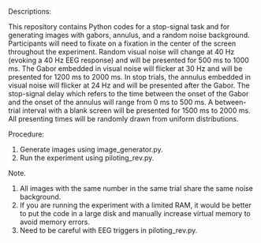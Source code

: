 Descriptions:

This repository contains Python codes for a stop-signal task and for generating images with gabors, annulus, and a random noise background. Participants will need to fixate on a fixation in the center of the screen throughout the experiment. Random visual noise will change at 40 Hz (evoking a 40 Hz EEG response) and will be presented for 500 ms to 1000 ms. The Gabor embedded in visual noise will flicker at 30 Hz and will be presented for 1200 ms to 2000 ms. In stop trials, the annulus embedded in visual noise will flicker at 24 Hz and will be presented after the Gabor. The stop-signal delay which refers to the time between the onset of the Gabor and the onset of the annulus will range from 0 ms to 500 ms. A between-trial interval with a blank screen will be presented for 1500 ms to 2000 ms. All presenting times will be randomly drawn from uniform distributions.

Procedure:
1. Generate images using image_generator.py.
2. Run the experiment using piloting_rev.py.

Note. 
1. All images with the same number in the same trial share the same noise background.
2. If you are running the experiment with a limited RAM, it would be better to put the code in a large disk and manually increase virtual memory to avoid memory errors.
3. Need to be careful with EEG triggers in piloting_rev.py.
